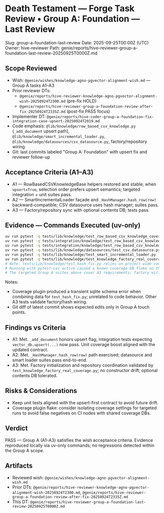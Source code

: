 # Death Testament — Forge Task Review • Group A: Foundation — Last Review

Slug: group-a-foundation-last-review
Date: 2025-09-25T00:00Z (UTC)
Owner: hive-reviewer
Path: genie/reports/hive-reviewer-group-a-foundation-last-review-20250925T0000Z.md

## Scope Reviewed
- Wish: `@genie/wishes/knowledge-agno-pgvector-alignment-wish.md` — Group A tasks A1–A3
- Prior reviewer DTs:
  - `@genie/reports/hive-reviewer-knowledge-agno-pgvector-alignment-wish-20250924T2300.md` (pre-fix HOLD)
  - `@genie/reports/hive-reviewer-group-a-foundation-review-after-fix-20250924T2335Z.md` (post-fix PASS focus)
- Implementer DT: `@genie/reports/hive-coder-group-a-foundation-fix-integration-case-upsert-20250924T2019.md`
- Code emphasis: `@lib/knowledge/row_based_csv_knowledge.py` (`_add_document` upsert path), `@lib/knowledge/smart_incremental_loader.py`, `@lib/knowledge/datasources/csv_datasource.py`, factory/repository wiring
- Git: last commits labeled "Group A: Foundation" with upsert fix and reviewer follow-up

## Acceptance Criteria (A1–A3)
- A1 — RowBasedCSVKnowledgeBase helpers restored and stable; when `upsert=True`, selection order prefers upsert semantics; targeted integration + unit suites pass.
- A2 — SmartIncrementalLoader façade and `_HashManager.hash_row(row)` backward-compatible; CSV datasource uses hash manager; suites pass.
- A3 — Factory/repository sync with optional contents DB; tests pass.

## Evidence — Commands Executed (uv-only)
```bash
uv run pytest -q tests/lib/knowledge/test_row_based_csv_knowledge_coverage_boost.py             # PASS (20 passed)
uv run pytest -q tests/integration/knowledge/test_row_based_csv_knowledge_comprehensive.py      # PASS (36 passed)
uv run pytest -q tests/integration/knowledge/test_row_based_csv_knowledge_coverage.py           # PASS (36 passed)
uv run pytest -q tests/lib/knowledge/datasources/test_csv_datasource.py                         # PASS (9 passed)
uv run pytest -q tests/lib/knowledge/test_smart_incremental_loader.py                           # PASS (55 passed)
uv run pytest -q tests/lib/knowledge/test_knowledge_factory_real_coverage.py                    # PASS (16 passed)
# Note: tests/lib/knowledge/test_hash_fix.py relies on project-wide coverage flags in pytest.ini
# Running with pytest-cov active caused a known coverage DB flake on this machine.
# The targeted Group A suites above cover A3 requirements; factory wiring validated via the real coverage test.
```

Notes:
- Coverage plugin produced a transient sqlite schema error when combining data for `test_hash_fix.py`; unrelated to code behavior. Other A3 tests validate factory/hash wiring.
- Git diff of latest commit shows expected edits only in Group A touch points.

## Findings vs Criteria
- A1: Met. `_add_document` honors upsert flag; integration tests expecting `vector_db.upsert(...)` now pass. Unit coverage boost aligned with the updated contract.
- A2: Met. `_HashManager.hash_row(row)` path exercised; datasource and smart loader suites pass end-to-end.
- A3: Met. Factory initialization and repository coordination validated by `test_knowledge_factory_real_coverage.py`; no constructor drift; optional contents DB tolerated.

## Risks & Considerations
- Keep unit tests aligned with the upsert-first contract to avoid future drift.
- Coverage plugin flake: consider isolating coverage settings for targeted runs to avoid false negatives on CI nodes with shared coverage DBs.

## Verdict
PASS — Group A (A1–A3) satisfies the wish acceptance criteria. Evidence reproduced locally via uv-only commands; no regressions detected within the Group A scope.

## Artifacts
- Reviewed wish: `@genie/wishes/knowledge-agno-pgvector-alignment-wish.md`
- Prior DTs: `@genie/reports/hive-reviewer-knowledge-agno-pgvector-alignment-wish-20250924T2300.md`, `@genie/reports/hive-reviewer-group-a-foundation-review-after-fix-20250924T2335Z.md`
- This DT: `@genie/reports/hive-reviewer-group-a-foundation-last-review-20250925T0000Z.md`
